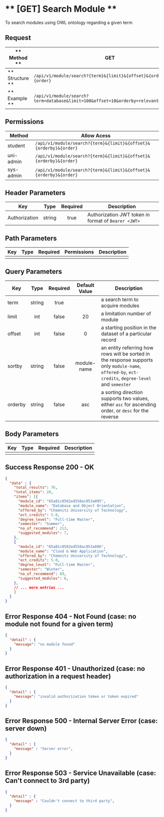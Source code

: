 # ** [GET] Search Module **

To search modules using OWL ontology regarding a given term

## Request

| ** Method **     | GET                                                                |
| ---------------- | ------------------------------------------------------------------ |
| ** Structure **  | `/api/v1/module/search?{term}&{limit}&{offset}&{orderby}&{order}`  |
| ** Example **    | `/api/v1/module/search?term=database&limit=100&offset=10&orderby=relevant&order=DESC` |

## Permissions

| Method          | Allow Acess                                                        |
| ----------------| ------------------------------------------------------------------ |
| student         | `/api/v1/module/search?{term}&{limit}&{offset}&{orderby}&{order}`  |
| uni-admin       | `/api/v1/module/search?{term}&{limit}&{offset}&{orderby}&{order}`  |
| sys-admin       | `/api/v1/module/search?{term}&{limit}&{offset}&{orderby}&{order}`  |

## Header Parameters

| Key                 | Type       | Required  | Description                                         |
| ------------------- | :--------: | :-------: | --------------------------------------------------- |
| Authorization       | string     | true      | Authorization JWT token in format of `Bearer <JWT>` |

## Path Parameters

| Key       | Type      | Required     | Permissions  | Description                     |
| --------- | :-------: | :----------: | :----------: | ------------------------------- |
|           |           |              |              |                                 |

## Query Parameters

| Key       | Type      | Required     | Default Value | Description                                                 |
| --------- | :-------: | :----------: | :-----------: | ----------------------------------------------------------- |
| term      | string    | true         |               | a search term to acquire modules                            |
| limit     | int       | false        | 20            | a limitation number of module                               |
| offset    | int       | false        | 0             | a starting position in the dataset of a particular record   |
| sortby    | string    | false        | module-name   | an entity referring how rows will be sorted in the response supports only `module-name`, `offered-by`, `ect-credits`, `degree-level` and `semester` |
| orderby   | string    | false        | asc           | a sorting direction supports two values, either `asc` for ascending order, or `desc` for the reverse  |

## Body Parameters

| Key          | Type         | Required     | Description                               |
| ------------ | :----------: | :----------: | ----------------------------------------- |
|              |              |              |                                           |


## Success Response 200 - OK
```json
{
  "data" : {
    "total_results": 76,
    "total_items": 20,
    "items": [{
      "module_id": "65a81c0502ed558ac053a095",
      "module_name": "Database and Object Orientation",
      "offered_by": "Chemnitz University of Technology",
      "ect_credits": 5.0,
      "degree_level": "Full-time Master",
      "semester": "Summer",
      "no_of_recommend": 213,
      "suggested_modules": 7,
    },
    {
      "module_id": "65a81c0502ed558ac053a096",
      "module_name": "Cloud & Web Application",
      "offered_by": "Chemnitz University of Technology",
      "ect_credits": 5.0,
      "degree_level": "Full-time Master",
      "semester": "Winter",
      "no_of_recommend": 89,
      "suggested_modules": 8,
    },
    // ... more entries ...
    ]
  }
}
```


## Error Response 404 - Not Found (case: no module not found for a given term)
```json
{
  "detail" : {
    "message": "no module found"
  }
}
```

## Error Response 401 - Unauthorized (case: no authorization in a request header)
```json
{
  "detail" : {
    "message": "invalid authorization token or token expired"
  }
}
```

## Error Response 500 - Internal Server Error (case: server down)
```json
{
  "detail" : {
    "message" : "Server error",
  }
}
```

## Error Response 503 - Service Unavailable (case: Can't connect to 3rd party)
```json
{
  "detail" : {
    "message" : "Couldn't connect to third party",
  }
}
```
